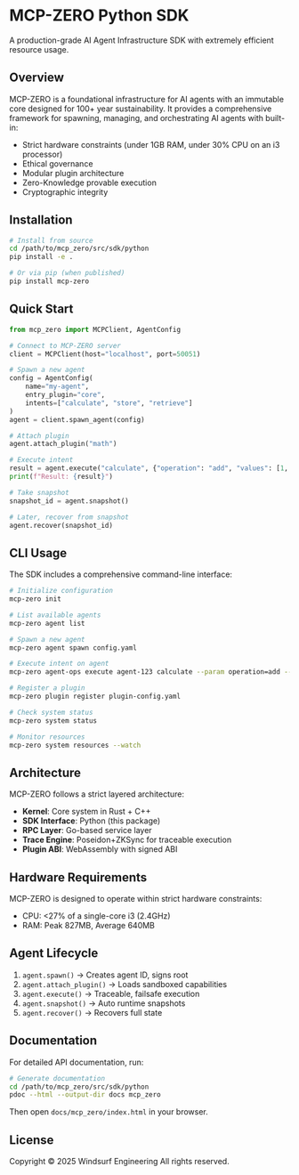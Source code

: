 # MCP-ZERO Python SDK

A production-grade AI Agent Infrastructure SDK with extremely efficient resource usage.

## Overview

MCP-ZERO is a foundational infrastructure for AI agents with an immutable core designed for 100+ year sustainability. It provides a comprehensive framework for spawning, managing, and orchestrating AI agents with built-in:

- Strict hardware constraints (under 1GB RAM, under 30% CPU on an i3 processor)
- Ethical governance
- Modular plugin architecture
- Zero-Knowledge provable execution
- Cryptographic integrity

## Installation

```bash
# Install from source
cd /path/to/mcp_zero/src/sdk/python
pip install -e .

# Or via pip (when published)
pip install mcp-zero
```

## Quick Start

```python
from mcp_zero import MCPClient, AgentConfig

# Connect to MCP-ZERO server
client = MCPClient(host="localhost", port=50051)

# Spawn a new agent
config = AgentConfig(
    name="my-agent",
    entry_plugin="core",
    intents=["calculate", "store", "retrieve"]
)
agent = client.spawn_agent(config)

# Attach plugin
agent.attach_plugin("math")

# Execute intent
result = agent.execute("calculate", {"operation": "add", "values": [1, 2, 3]})
print(f"Result: {result}")

# Take snapshot
snapshot_id = agent.snapshot()

# Later, recover from snapshot
agent.recover(snapshot_id)
```

## CLI Usage

The SDK includes a comprehensive command-line interface:

```bash
# Initialize configuration
mcp-zero init

# List available agents
mcp-zero agent list

# Spawn a new agent
mcp-zero agent spawn config.yaml

# Execute intent on agent
mcp-zero agent-ops execute agent-123 calculate --param operation=add --param values=[1,2,3]

# Register a plugin
mcp-zero plugin register plugin-config.yaml

# Check system status
mcp-zero system status

# Monitor resources
mcp-zero system resources --watch
```

## Architecture

MCP-ZERO follows a strict layered architecture:

- **Kernel**: Core system in Rust + C++
- **SDK Interface**: Python (this package)
- **RPC Layer**: Go-based service layer
- **Trace Engine**: Poseidon+ZKSync for traceable execution
- **Plugin ABI**: WebAssembly with signed ABI

## Hardware Requirements

MCP-ZERO is designed to operate within strict hardware constraints:

- CPU: <27% of a single-core i3 (2.4GHz)
- RAM: Peak 827MB, Average 640MB

## Agent Lifecycle

1. `agent.spawn()` → Creates agent ID, signs root
2. `agent.attach_plugin()` → Loads sandboxed capabilities
3. `agent.execute()` → Traceable, failsafe execution
4. `agent.snapshot()` → Auto runtime snapshots
5. `agent.recover()` → Recovers full state

## Documentation

For detailed API documentation, run:

```bash
# Generate documentation
cd /path/to/mcp_zero/src/sdk/python
pdoc --html --output-dir docs mcp_zero
```

Then open `docs/mcp_zero/index.html` in your browser.

## License

Copyright © 2025 Windsurf Engineering
All rights reserved.
